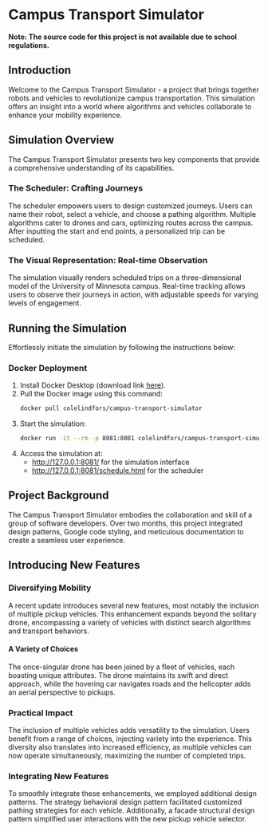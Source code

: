 # Campus Transport Simulator

**Note: The source code for this project is not available due to school regulations.**

## Introduction

Welcome to the Campus Transport Simulator - a project that brings together robots and vehicles to revolutionize campus transportation. This simulation offers an insight into a world where algorithms and vehicles collaborate to enhance your mobility experience.

## Simulation Overview

The Campus Transport Simulator presents two key components that provide a comprehensive understanding of its capabilities.

### The Scheduler: Crafting Journeys

The scheduler empowers users to design customized journeys. Users can name their robot, select a vehicle, and choose a pathing algorithm. Multiple algorithms cater to drones and cars, optimizing routes across the campus. After inputting the start and end points, a personalized trip can be scheduled.

### The Visual Representation: Real-time Observation

The simulation visually renders scheduled trips on a three-dimensional model of the University of Minnesota campus. Real-time tracking allows users to observe their journeys in action, with adjustable speeds for varying levels of engagement.

## Running the Simulation

Effortlessly initiate the simulation by following the instructions below:

### Docker Deployment

1. Install Docker Desktop (download link [here](https://www.docker.com/products/docker-desktop/)).
2. Pull the Docker image using this command:
    ```bash
    docker pull colelindfors/campus-transport-simulator
    ```
3. Start the simulation:
    ```bash
    docker run -it --rm -p 8081:8081 colelindfors/campus-transport-simulator
    ```
4. Access the simulation at:
    - http://127.0.0.1:8081/ for the simulation interface
    - http://127.0.0.1:8081/schedule.html for the scheduler

## Project Background

The Campus Transport Simulator embodies the collaboration and skill of a group of software developers. Over two months, this project integrated design patterns, Google code styling, and meticulous documentation to create a seamless user experience.

## Introducing New Features

### Diversifying Mobility

A recent update introduces several new features, most notably the inclusion of multiple pickup vehicles. This enhancement expands beyond the solitary drone, encompassing a variety of vehicles with distinct search algorithms and transport behaviors.

#### A Variety of Choices

The once-singular drone has been joined by a fleet of vehicles, each boasting unique attributes. The drone maintains its swift and direct approach, while the hovering car navigates roads and the helicopter adds an aerial perspective to pickups.

### Practical Impact

The inclusion of multiple vehicles adds versatility to the simulation. Users benefit from a range of choices, injecting variety into the experience. This diversity also translates into increased efficiency, as multiple vehicles can now operate simultaneously, maximizing the number of completed trips.

### Integrating New Features

To smoothly integrate these enhancements, we employed additional design patterns. The strategy behavioral design pattern facilitated customized pathing strategies for each vehicle. Additionally, a facade structural design pattern simplified user interactions with the new pickup vehicle selector.
